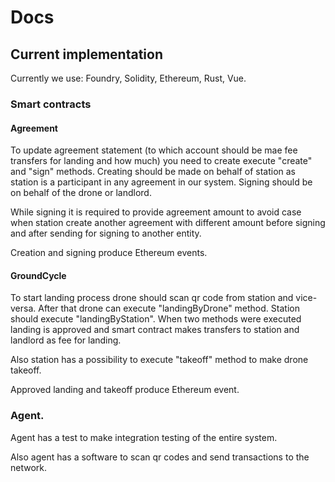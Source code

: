 # Docs

## Current implementation

Currently we use: Foundry, Solidity, Ethereum, Rust, Vue.

### Smart contracts

#### Agreement

To update agreement statement (to which account should be mae fee transfers for landing and how much) you need to create execute "create" and "sign" methods. Creating should be made on behalf of station as station is a participant in any agreement in our system. Signing should be on behalf of the drone or landlord.

While signing it is required to provide agreement amount to avoid case when station create another agreement with different amount before signing and after sending for signing to another entity.

Creation and signing produce Ethereum events.

#### GroundCycle

To start landing process drone should scan qr code from station and vice-versa. After that drone can execute "landingByDrone" method. Station should execute "landingByStation". When two methods were executed landing is approved and smart contract makes transfers to station and landlord as fee for landing.

Also station has a possibility to execute "takeoff" method to make drone takeoff.

Approved landing and takeoff produce Ethereum event.

### Agent.

Agent has a test to make integration testing of the entire system.

Also agent has a software to scan qr codes and send transactions to the network.
